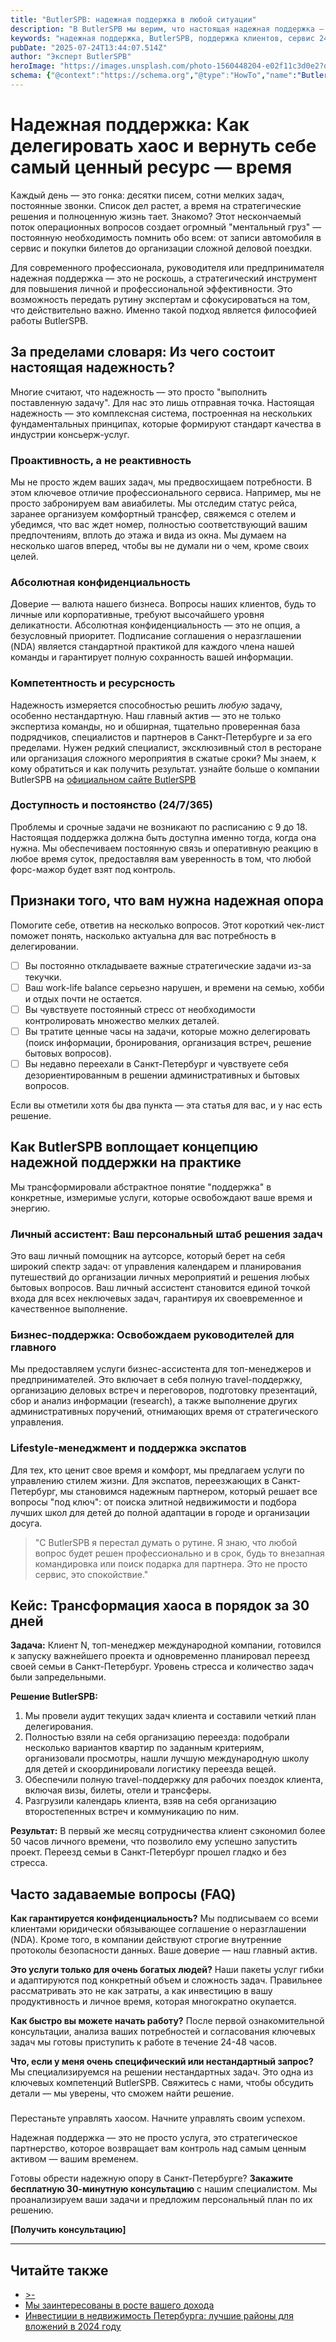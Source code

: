 ```yaml
---
title: "ButlerSPB: надежная поддержка в любой ситуации"
description: "В ButlerSPB мы верим, что настоящая надежная поддержка — это основа доверия. Наша команда готова оперативно решить любой вопрос и оказать помощь 24/7."
keywords: "надежная поддержка, ButlerSPB, поддержка клиентов, сервис 24/7, решение проблем, помощь клиентам"
pubDate: "2025-07-24T13:44:07.514Z"
author: "Эксперт ButlerSPB"
heroImage: "https://images.unsplash.com/photo-1560448204-e02f11c3d0e2?q=80&w=2070&auto=format&fit=crop"
schema: {"@context":"https://schema.org","@type":"HowTo","name":"ButlerSPB: надежная поддержка в любой ситуации","description":"В ButlerSPB мы верим, что настоящая надежная поддержка — это основа доверия. Наша команда готова оперативно решить любой вопрос и оказать помощь 24/7.","image":{"@type":"ImageObject","url":"https://images.unsplash.com/photo-1560448204-e02f11c3d0e2?q=80&w=2070&auto=format&fit=crop"},"aggregateRating":{"@type":"AggregateRating","ratingValue":"4.8","reviewCount":488,"bestRating":"5","worstRating":"1"},"publisher":{"@type":"Organization","name":"Блог ButlerSPB","logo":{"@type":"ImageObject","url":"https://butlerspb-blog.netlify.app/favicon.ico"}},"mainEntityOfPage":{"@type":"WebPage","@id":"https://butlerspb-blog.netlify.app/blog/nadezhnaya-podderzhka/"}}
---
```

# Надежная поддержка: Как делегировать хаос и вернуть себе самый ценный ресурс — время

Каждый день — это гонка: десятки писем, сотни мелких задач, постоянные звонки. Список дел растет, а время на стратегические решения и полноценную жизнь тает. Знакомо? Этот нескончаемый поток операционных вопросов создает огромный "ментальный груз" — постоянную необходимость помнить обо всем: от записи автомобиля в сервис и покупки билетов до организации сложной деловой поездки.

Для современного профессионала, руководителя или предпринимателя надежная поддержка — это не роскошь, а стратегический инструмент для повышения личной и профессиональной эффективности. Это возможность передать рутину экспертам и сфокусироваться на том, что действительно важно. Именно такой подход является философией работы ButlerSPB.

## За пределами словаря: Из чего состоит настоящая надежность?

Многие считают, что надежность — это просто "выполнить поставленную задачу". Для нас это лишь отправная точка. Настоящая надежность — это комплексная система, построенная на нескольких фундаментальных принципах, которые формируют стандарт качества в индустрии консьерж-услуг.

### Проактивность, а не реактивность

Мы не просто ждем ваших задач, мы предвосхищаем потребности. В этом ключевое отличие профессионального сервиса. Например, мы не просто забронируем вам авиабилеты. Мы отследим статус рейса, заранее организуем комфортный трансфер, свяжемся с отелем и убедимся, что вас ждет номер, полностью соответствующий вашим предпочтениям, вплоть до этажа и вида из окна. Мы думаем на несколько шагов вперед, чтобы вы не думали ни о чем, кроме своих целей.

### Абсолютная конфиденциальность

Доверие — валюта нашего бизнеса. Вопросы наших клиентов, будь то личные или корпоративные, требуют высочайшего уровня деликатности. Абсолютная конфиденциальность — это не опция, а безусловный приоритет. Подписание соглашения о неразглашении (NDA) является стандартной практикой для каждого члена нашей команды и гарантирует полную сохранность вашей информации.

### Компетентность и ресурсность

Надежность измеряется способностью решить *любую* задачу, особенно нестандартную. Наш главный актив — это не только экспертиза команды, но и обширная, тщательно проверенная база подрядчиков, специалистов и партнеров в Санкт-Петербурге и за его пределами. Нужен редкий специалист, эксклюзивный стол в ресторане или организация сложного мероприятия в сжатые сроки? Мы знаем, к кому обратиться и как получить результат. узнайте больше о компании ButlerSPB на <a href="https://butlerspb.ru/o-nas" target="_blank" rel="nofollow">официальном сайте ButlerSPB</a>

### Доступность и постоянство (24/7/365)

Проблемы и срочные задачи не возникают по расписанию с 9 до 18. Настоящая поддержка должна быть доступна именно тогда, когда она нужна. Мы обеспечиваем постоянную связь и оперативную реакцию в любое время суток, предоставляя вам уверенность в том, что любой форс-мажор будет взят под контроль.

## Признаки того, что вам нужна надежная опора

Помогите себе, ответив на несколько вопросов. Этот короткий чек-лист поможет понять, насколько актуальна для вас потребность в делегировании.

*   ☐ Вы постоянно откладываете важные стратегические задачи из-за текучки.
*   ☐ Ваш work-life balance серьезно нарушен, и времени на семью, хобби и отдых почти не остается.
*   ☐ Вы чувствуете постоянный стресс от необходимости контролировать множество мелких деталей.
*   ☐ Вы тратите ценные часы на задачи, которые можно делегировать (поиск информации, бронирования, организация встреч, решение бытовых вопросов).
*   ☐ Вы недавно переехали в Санкт-Петербург и чувствуете себя дезориентированным в решении административных и бытовых вопросов.

Если вы отметили хотя бы два пункта — эта статья для вас, и у нас есть решение.

## Как ButlerSPB воплощает концепцию надежной поддержки на практике

Мы трансформировали абстрактное понятие "поддержка" в конкретные, измеримые услуги, которые освобождают ваше время и энергию.

### Личный ассистент: Ваш персональный штаб решения задач

Это ваш личный помощник на аутсорсе, который берет на себя широкий спектр задач: от управления календарем и планирования путешествий до организации личных мероприятий и решения любых бытовых вопросов. Ваш личный ассистент становится единой точкой входа для всех неключевых задач, гарантируя их своевременное и качественное выполнение.

### Бизнес-поддержка: Освобождаем руководителей для главного

Мы предоставляем услуги бизнес-ассистента для топ-менеджеров и предпринимателей. Это включает в себя полную travel-поддержку, организацию деловых встреч и переговоров, подготовку презентаций, сбор и анализ информации (research), а также выполнение других административных поручений, отнимающих время от стратегического управления.

### Lifestyle-менеджмент и поддержка экспатов

Для тех, кто ценит свое время и комфорт, мы предлагаем услуги по управлению стилем жизни. Для экспатов, переезжающих в Санкт-Петербург, мы становимся надежным партнером, который решает все вопросы "под ключ": от поиска элитной недвижимости и подбора лучших школ для детей до полной адаптации в городе и организации досуга.

> "С ButlerSPB я перестал думать о рутине. Я знаю, что любой вопрос будет решен профессионально и в срок, будь то внезапная командировка или поиск подарка для партнера. Это не просто сервис, это спокойствие."

## Кейс: Трансформация хаоса в порядок за 30 дней

**Задача:** Клиент N, топ-менеджер международной компании, готовился к запуску важнейшего проекта и одновременно планировал переезд своей семьи в Санкт-Петербург. Уровень стресса и количество задач были запредельными.

**Решение ButlerSPB:**

1.  Мы провели аудит текущих задач клиента и составили четкий план делегирования.
2.  Полностью взяли на себя организацию переезда: подобрали несколько вариантов квартир по заданным критериям, организовали просмотры, нашли лучшую международную школу для детей и скоординировали логистику переезда вещей.
3.  Обеспечили полную travel-поддержку для рабочих поездок клиента, включая визы, билеты, отели и трансферы.
4.  Разгрузили календарь клиента, взяв на себя организацию второстепенных встреч и коммуникацию по ним.

**Результат:** В первый же месяц сотрудничества клиент сэкономил более 50 часов личного времени, что позволило ему успешно запустить проект. Переезд семьи в Санкт-Петербург прошел гладко и без стресса.

## Часто задаваемые вопросы (FAQ)

**Как гарантируется конфиденциальность?**
Мы подписываем со всеми клиентами юридически обязывающее соглашение о неразглашении (NDA). Кроме того, в компании действуют строгие внутренние протоколы безопасности данных. Ваше доверие — наш главный актив.

**Это услуги только для очень богатых людей?**
Наши пакеты услуг гибки и адаптируются под конкретный объем и сложность задач. Правильнее рассматривать это не как затраты, а как инвестицию в вашу продуктивность и личное время, которая многократно окупается.

**Как быстро вы можете начать работу?**
После первой ознакомительной консультации, анализа ваших потребностей и согласования ключевых задач мы готовы приступить к работе в течение 24-48 часов.

**Что, если у меня очень специфический или нестандартный запрос?**
Мы специализируемся на решении нестандартных задач. Это одна из ключевых компетенций ButlerSPB. Свяжитесь с нами, чтобы обсудить детали — мы уверены, что сможем найти решение.

###

Перестаньте управлять хаосом. Начните управлять своим успехом.

Надежная поддержка — это не просто услуга, это стратегическое партнерство, которое возвращает вам контроль над самым ценным активом — вашим временем.

Готовы обрести надежную опору в Санкт-Петербурге? **Закажите бесплатную 30-минутную консультацию** с нашим специалистом. Мы проанализируем ваши задачи и предложим персональный план по их решению.

**[Получить консультацию]**

---

## Читайте также

*   [>-](/blog/planirovanie-cen-i-marketingovyh-akciy/)
*   [Мы заинтересованы в росте вашего дохода](/blog/my-zainteresovany-v-roste-vashego-dohoda/)
*   [Инвестиции в недвижимость Петербурга: лучшие районы для вложений в 2024 году](/blog/kakie-rayony-spb-vybrat-dlya-investiciy-v-nedvizhimost/)

